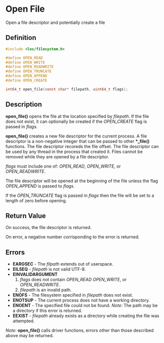 # Open File
Open a file descriptor and potentially create a file

## Definition

```c
#include <los/filesystem.h>

#define OPEN_READ
#define OPEN_WRITE
#define OPEN_READWRITE
#define OPEN_TRUNCATE
#define OPEN_APPEND
#define OPEN_CREATE

int64_t open_file(const char* filepath, uint64_t flags);
```

## Description
**open_file()** opens the file at the location specified by *filepath*. If the file does not exist, it can optionally be created if the *OPEN_CREATE* flag is passed in *flags*.

**open_file()** creates a new file descriptor for the current process. A file descriptor is a non-negative integer that can be passed to other **\*_file()** functions. The file descriptor recoreds the file offset. The file descriptor can be used by any thread in the process that created it. Files cannot be removed while they are opened by a file descriptor.

*flags* must include one of: *OPEN_READ*, *OPEN_WRITE*, or *OPEN_READWRITE*.

The file descriptor will be opened at the beginning of the file unless the flag *OPEN_APPEND* is passed to *flags*.

If the *OPEN_TRUNCATE* flag is passed in *flags* then the file will be set to a length of zero before opening.

## Return Value
On success, the file descriptor is returned.

On error, a negative number corrisponding to the error is returned.

## Errors
 * **EARGSEC** - The *filpath* extends out of userspace.
 * **EILSEQ** - *filepath* is not valid UTF-8.
 * **EINVALIDARGUMENT**
    1. *flags* does not contain *OPEN_READ* *OPEN_WRITE*, or *OPEN_READWRITE*.
    2. *filepath* is an invalid path.
 * **ENOFS** - The filesystem specified in *filepath* does not exist.
 * **ENOTSUP** - The current process does not have a working directory.
 * **ENOENT** - The specified file could not be found. *Note:* The path may be a directory if this error is returned.
 * **EEXIST** - *filepath* already exists as a directory while creating the file was attempted.

*Note:* **open_file()** calls driver functions, errors other than those described above may be returned.
